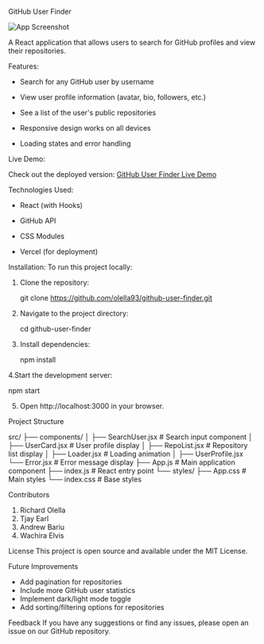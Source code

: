 GitHub User Finder

![App Screenshot](https://i.imgur.com/X0rMp0U.png) 

A React application that allows users to search for GitHub profiles and view their repositories.

Features:

- Search for any GitHub user by username

- View user profile information (avatar, bio, followers, etc.)

- See a list of the user's public repositories

- Responsive design works on all devices

- Loading states and error handling

Live Demo:

Check out the deployed version:
[GitHub User Finder Live Demo](https://git-hub-user-finder-4ewy.vercel.app/)

Technologies Used:

- React (with Hooks)

- GitHub API

- CSS Modules

- Vercel (for deployment)

Installation:
To run this project locally:

1. Clone the repository:

   git clone https://github.com/olella93/github-user-finder.git

3. Navigate to the project directory:

   cd github-user-finder

4. Install dependencies:

   npm install

 4.Start the development server:
  
  npm start

5. Open http://localhost:3000 in your browser.

Project Structure

src/
├── components/
│   ├── SearchUser.jsx    # Search input component
│   ├── UserCard.jsx      # User profile display
│   ├── RepoList.jsx      # Repository list display
│   ├── Loader.jsx        # Loading animation
│   ├── UserProfile.jsx
     └── Error.jsx        # Error message display
├── App.js                # Main application component
├── index.js              # React entry point
└── styles/
    ├── App.css           # Main styles
    └── index.css         # Base styles

Contributors

1. Richard Olella
2. Tjay Earl
3. Andrew Bariu
4. Wachira Elvis

License
This project is open source and available under the MIT License.

Future Improvements

- Add pagination for repositories
- Include more GitHub user statistics
- Implement dark/light mode toggle
- Add sorting/filtering options for repositories

Feedback
If you have any suggestions or find any issues, please open an issue on our GitHub repository.

